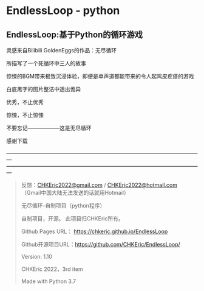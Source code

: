 # EndlessLoop - python

## EndlessLoop:基于Python的循环游戏

灵感来自Bilibili GoldenEggs的作品：无尽循环

所描写了一个死循环中三人的故事

惊悚的BGM带来极致沉浸体验，即便是单声道都能带来的令人起鸡皮疙瘩的游戏

白底黑字的图片整洁中透出诡异

优秀，不止优秀

<span color = darkred; font-size = 36px;>惊悚，不止惊悚</span>
<p color = darkred;>不要忘记——————这是无尽循环</p>

感谢下载

—————————————————————————————————————
—————————————————————————————————————
>反馈：CHKEric2022@gmail.com / CHKEric2022@hotmail.com （Gmail中国大陆无法发送的话就用Hotmail）
>
>无尽循环-自制项目（python程序）
>  
>自制项目，开源。 此项目归CHKEric所有。
> 
>Github Pages URL： https://chkeric.github.io/EndlessLoop
>
>Github开源项目URL：https://github.com/CHKEric/EndlessLoop/
>
>Version: 1.10
>
>CHKEric 2022，3rd item
>
> Made with Python 3.7
